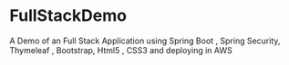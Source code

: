 # FullStackDemo
A Demo of  an Full Stack Application using Spring Boot , Spring Security, Thymeleaf , Bootstrap, Html5 , CSS3 and deploying in AWS
